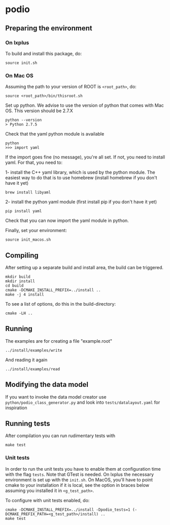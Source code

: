 # podio

## Preparing the environment

### On lxplus

To build and install this package, do:

    source init.sh

### On Mac OS

Assuming the path to your version of ROOT is `<root_path>`, do:

    source <root_path>/bin/thisroot.sh

Set up python. We advise to use the version of python that comes with Mac OS. This version should be 2.7.X

    python --version
    > Python 2.7.5

Check that the yaml python module is available

    python
    >>> import yaml

If the import goes fine (no message), you're all set. If not, you need to install yaml. For that, you need to:

1- install the C++ yaml library, which is used by the python module. The easiest way to do that is to use homebrew (install homebrew if you don't have it yet)

    brew install libyaml

2- install the python yaml module (first install pip if you don't have it yet)

    pip install yaml

Check that you can now import the yaml module in python.

Finally, set your environment:

    source init_macos.sh


## Compiling

After setting up a separate build and install area, the build can be triggered.

    mkdir build
    mkdir install
    cd build
    cmake -DCMAKE_INSTALL_PREFIX=../install ..
    make -j 4 install

To see a list of options, do this in the build-directory:

    cmake -LH ..

## Running

The examples are for creating a file "example.root"

    ../install/examples/write

And reading it again

    ../install/examples/read


## Modifying the data model

If you want to invoke the data model creator use `python/podio_class_generator.py` and look into `tests/datalayout.yaml` for inspiration

## Running tests
After compilation you can run rudimentary tests with

    make test

### Unit tests
In order to run the unit tests you have to enable them at configuration time with the flag `tests`. Note that GTest is needed. On lxplus the necessary environment is set up with the `init.sh`. On MacOS, you'll have to point cmake to your installation if it is local, see the option in braces below assuming you installed it in `<g_test_path>`.

To configure with unit tests enabled, do:

    cmake -DCMAKE_INSTALL_PREFIX=../install -Dpodio_tests=1 (-DCMAKE_PREFIX_PATH=<g_test_path>/install) ..
    make test

